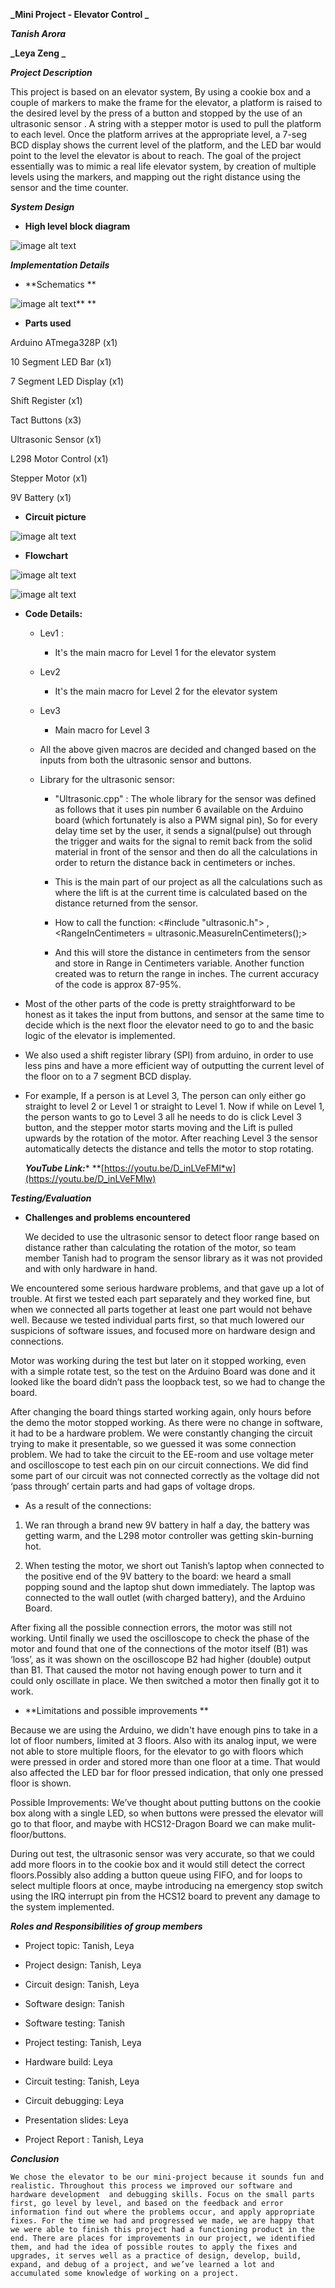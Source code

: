 **_Mini Project - Elevator Control _**

**_Tanish Arora_**

**_Leya Zeng _**

**_Project Description_**

This project is based on an elevator system, By using a cookie box and a couple of markers to make the frame for the elevator, a platform is raised to the desired level by the press of a button and stopped by the use of an ultrasonic sensor . A string with a stepper motor is used to pull the platform to each level. Once the platform arrives at the appropriate level, a 7-seg BCD display shows the current level of the platform, and the LED bar would point to the level the elevator is about to reach. The goal of the project essentially was to mimic a real life elevator system, by creation of multiple levels using the markers, and mapping out the right distance using the sensor and the time counter.

**_System Design_**

* **High level block diagram**

 	

![image alt text](image_0.jpg)

**_Implementation Details_**

* **Schematics
**

![image alt text](image_1.jpg)**
**

* **Parts used**

Arduino ATmega328P (x1)

10 Segment LED Bar (x1)

7 Segment LED Display (x1)

Shift Register (x1)

Tact Buttons (x3)

Ultrasonic Sensor (x1)

L298 Motor Control (x1)

Stepper Motor (x1)

9V Battery (x1)

* **Circuit picture**

![image alt text](image_2.jpg)

* **Flowchart**

![image alt text](image_3.png)

![image alt text](image_4.png)

* **Code Details:**

    * Lev1 : 

        * It's the main macro for Level 1 for the elevator system 

    * Lev2

        * It's the main macro for Level 2 for the elevator system

    * Lev3 

        * Main macro for Level 3 

    * All the above given macros are decided and changed based on the inputs from both the ultrasonic sensor and buttons. 

    * Library for the ultrasonic sensor: 

        * "Ultrasonic.cpp" : The whole library for the sensor was defined as follows that it uses pin number 6 available on the Arduino board (which fortunately is also a  PWM signal pin), So for every delay time set by the user, it sends a signal(pulse) out through the trigger and waits for the signal to remit back from the solid material in front of the sensor and then do all the calculations in order to return the distance back in centimeters or inches. 

        * This is the main part of our project as all the calculations such as where the lift is at the current time is calculated based on the distance returned from the sensor. 

        * How to call the function: <#include "ultrasonic.h"> , <RangeInCentimeters = ultrasonic.MeasureInCentimeters();>  

        * And this will store the distance in centimeters from the sensor and store in Range in Centimeters variable. Another function created was to return the range in inches. The current accuracy of the code is approx 87-95%. 

* Most of the other parts of the code is pretty straightforward to be honest as it  takes the input from buttons, and sensor at the same time to decide which is the next floor the elevator need to go to and the basic logic of the elevator is implemented. 

* We also used a shift register library (SPI) from arduino, in order to use less pins and have a more efficient way of outputting the current level of the floor on to a 7 segment BCD display. 

* For example, If a person is at Level 3, The person can only either go straight to level 2 or Level 1 or straight to Level 1. Now if while on Level 1, the person wants to go to Level 3 all he needs to do is click Level 3 button, and the stepper motor starts moving and the Lift is pulled upwards by the rotation of the motor. After reaching Level 3 the sensor automatically detects the distance and tells the motor to stop rotating. 

  	**_YouTube Link:_*** **[https://youtu.be/D_inLVeFMl*w](https://youtu.be/D_inLVeFMlw)

**_Testing/Evaluation_**

* **Challenges and problems encountered**
	
	We decided to use the ultrasonic sensor to detect floor range based on distance rather than calculating the rotation of the motor, so team member Tanish had to program the sensor library as it was not provided and with only hardware in hand.
	

We encountered some serious hardware problems, and that gave up a lot of trouble. At first we tested each part separately and they worked fine, but when we connected all parts together at least one part would not behave well. 
Because we tested individual parts first, so that much lowered our suspicions of software issues, and focused more on hardware design and connections.

Motor was working during the test but later on it stopped working, even with a simple rotate test, so the test on the Arduino Board was done and it looked like the board didn’t pass the loopback test, so we had to change the board.

After changing the board things started working again, only hours before the demo the motor stopped working. As there were no change in software, it had to be a hardware problem. We were constantly changing the circuit trying to make it presentable, so we guessed it was some connection problem. We had to take the circuit to the EE-room and use voltage meter and oscilloscope to test each pin on our circuit connections. We did find some part of our circuit was not connected correctly as the voltage did not ‘pass through’ certain parts and had gaps of voltage drops. 

* As a result of the connections:

1. We ran through a brand new 9V battery in half a day, the battery was getting warm, and the L298 motor controller was getting skin-burning hot.

2. When testing the motor, we short out Tanish’s laptop when connected to the positive end of the 9V battery to the board: we heard a small popping sound and the laptop shut down immediately. The laptop was connected to the wall outlet (with charged battery), and the Arduino Board.

After fixing all the possible connection errors, the motor was still not working. Until finally we used the oscilloscope to check the phase of the motor and found that one of the connections of the motor itself (B1) was ‘loss’, as it was shown on the oscilloscope B2 had higher (double) output than B1. That caused the motor not having enough power to turn and it could only oscillate in place. We then switched a motor then finally got it to work.

	

* **Limitations and possible improvements
**

Because we are using the Arduino, we didn't have enough pins to take in a lot of floor numbers, limited at 3 floors. Also with its analog input, we were not able to store multiple floors, for the elevator to go with floors which were pressed in order and stored more than one floor at a time. That would also affected the LED bar for floor pressed indication, that only one pressed floor is shown.

Possible Improvements: We’ve thought about putting buttons on the cookie box along with a single LED, so when buttons were pressed the elevator will go to that floor, and maybe with HCS12-Dragon Board we can make mulit-floor/buttons.

During out test, the ultrasonic sensor was very accurate, so that we could add more floors in to the cookie box and it would still detect the correct floors.Possibly also adding a button queue using FIFO, and for loops to select multiple floors at once, maybe introducing na emergency stop switch using the IRQ interrupt pin from the HCS12 board to prevent any damage to the system implemented. 

**_Roles and Responsibilities of group members_**

* Project topic: Tanish, Leya

* Project design: Tanish, Leya

* Circuit design: Tanish, Leya

* Software design: Tanish

* Software testing: Tanish

* Project testing: Tanish, Leya

* Hardware build: Leya

* Circuit testing: Tanish, Leya

* Circuit debugging: Leya

* Presentation slides: Leya 

* Project Report :  Tanish, Leya

**_Conclusion_**

	We chose the elevator to be our mini-project because it sounds fun and realistic. Throughout this process we improved our software and hardware development  and debugging skills. Focus on the small parts first, go level by level, and based on the feedback and error information find out where the problems occur, and apply appropriate fixes. For the time we had and progressed we made, we are happy that we were able to finish this project had a functioning product in the end. There are places for improvements in our project, we identified them, and had the idea of possible routes to apply the fixes and upgrades, it serves well as a practice of design, develop, build, expand, and debug of a project, and we’ve learned a lot and accumulated some knowledge of working on a project.

